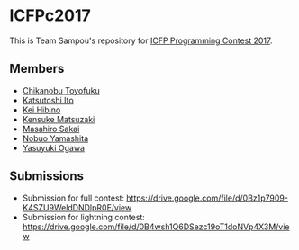 # ICFPc2017

This is Team Sampou's repository for [ICFP Programming Contest 2017](https://icfpcontest2017.github.io/).

## Members

* [Chikanobu Toyofuku](https://github.com/itto100pen)
* [Katsutoshi Ito](https://github.com/cutsea110)
* [Kei Hibino](https://github.com/khibino)
* [Kensuke Matsuzaki](https://github.com/zakki)
* [Masahiro Sakai](https://github.com/msakai)
* [Nobuo Yamashita](https://github.com/nobsun)
* [Yasuyuki Ogawa](https://github.com/oganet)

## Submissions

* Submission for full contest: https://drive.google.com/file/d/0Bz1p7909-K4SZU9WeldDNDlpR0E/view
* Submission for lightning contest: https://drive.google.com/file/d/0B4wsh1Q6DSezc19oT1doNVp4X3M/view
